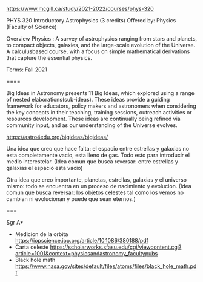 https://www.mcgill.ca/study/2021-2022/courses/phys-320

PHYS 320 Introductory Astrophysics (3 credits)
Offered by: Physics (Faculty of Science)

Overview
Physics : A survey of astrophysics ranging from stars and planets, to compact objects, galaxies, and the large-scale evolution of the Universe. A calculusbased course, with a focus on simple mathematical derivations that capture the essential physics.

Terms: Fall 2021

====

Big Ideas in Astronomy presents 11 Big Ideas, which explored using a range of nested elaborations(sub-ideas). These ideas provide a guiding framework for educators, policy makers and astronomers when considering the key concepts in their teaching, training sessions, outreach activities or resources development. These ideas are continually being refined via community input, and as our understanding of the Universe evolves.


https://astro4edu.org/bigideas/bigideas/

Una idea que creo que hace falta: el espacio entre estrellas y galaxias no esta completamente vacio, esta lleno de gas. Todo esto para introducir el medio interestelar.
(Idea comun que busca reversar: entre estrellas y galaxias el espacio esta vacio)

Otra idea que creo importante, planetas, estrellas, galaxias y el universo mismo: todo se encuentra en un proceso de nacimiento y evolucion.
(Idea comun que busca reversar: los objetos celestes tal como los vemos no cambian ni evolucionan y puede que sean eternos.)


===

Sgr A*

* Medicion de la orbita https://iopscience.iop.org/article/10.1086/380188/pdf
* Carta celeste https://scholarworks.sfasu.edu/cgi/viewcontent.cgi?article=1001&context=physicsandastronomy_facultypubs
* Black hole math https://www.nasa.gov/sites/default/files/atoms/files/black_hole_math.pdf
